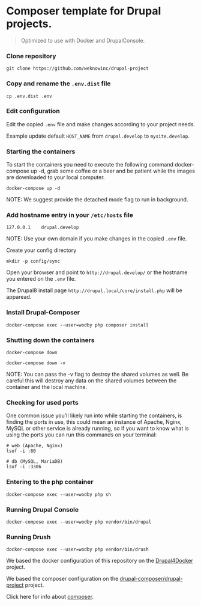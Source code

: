# Composer template for Drupal projects.
 
> Optimized to use with Docker and DrupalConsole.

### Clone repository
```
git clone https://github.com/weknowinc/drupal-project
```

### Copy and rename the `.env.dist` file
```
cp .env.dist .env
```

### Edit configuration
Edit the copied `.env` file and make changes according to your project needs.

Example update default `HOST_NAME` from `drupal.develop` to `mysite.develop`.

### Starting the containers
To start the containers you need to execute the following command docker-compose up -d, grab some coffee or a beer and be patient while the images are downloaded to your local computer.
```
docker-compose up -d
```
NOTE: We suggest provide the detached mode flag to run in background.

### Add hostname entry in your `/etc/hosts` file
```
127.0.0.1    drupal.develop
```
NOTE: Use your own domain if you make changes in the copied `.env` file.

Create your config directory
```
mkdir -p config/sync
```

Open your browser and point to `http://drupal.develop/` or the hostname you entered on the `.env` file.

The Drupal8 install page `http://drupal.local/core/install.php` will be apparead.

### Install Drupal-Composer
```
docker-compose exec --user=wodby php composer install
```

### Shutting down the containers
```
docker-compose down

docker-compose down -v
```
NOTE: You can pass the -v flag to destroy the shared volumes as well. Be careful this will destroy any data on the shared volumes between the container and the local machine.

### Checking for used ports
One common issue you'll likely run into while starting the containers, is finding the ports in use, this could mean an instance of Apache, Nginx, MySQL or other service is already running, so if you want to know what is using the ports you can run this commands on your terminal:

```
# web (Apache, Nginx)
lsof -i :80

# db (MySQL, MariaDB)
lsof -i :3306
```

### Entering to the php container
```
docker-compose exec --user=wodby php sh
```

### Running Drupal Console
```
docker-compose exec --user=wodby php vendor/bin/drupal
```

### Running Drush
```
docker-compose exec --user=wodby php vendor/bin/drush
```

We based the docker configuration of this repository on the [Drupal4Docker](https://github.com/wodby/docker4drupal) project.

We based the composer configuration on the [drupal-composer/drupal-project](https://github.com/drupal-composer/drupal-project) project.

Click here for info about [composer](composer.md).
